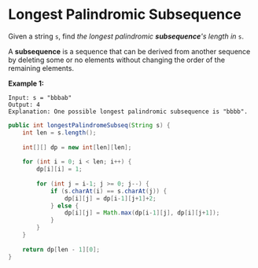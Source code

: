 # Longest Palindromic Subsequence

Given a string `s`, find _the longest palindromic **subsequence**'s length in_ `s`.

A **subsequence** is a sequence that can be derived from another sequence by deleting some or no elements without changing the order of the remaining elements.

**Example 1:**

```text
Input: s = "bbbab"
Output: 4
Explanation: One possible longest palindromic subsequence is "bbbb".
```

```java
public int longestPalindromeSubseq(String s) {
    int len = s.length();
    
    int[][] dp = new int[len][len];
    
    for (int i = 0; i < len; i++) {
        dp[i][i] = 1;
        
        for (int j = i-1; j >= 0; j--) {
            if (s.charAt(i) == s.charAt(j)) {
                dp[i][j] = dp[i-1][j+1]+2;
            } else {
                dp[i][j] = Math.max(dp[i-1][j], dp[i][j+1]);
            }
        }
    }
    
    return dp[len - 1][0];
}
```

